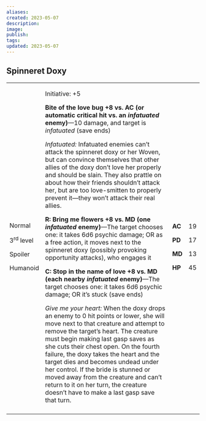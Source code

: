 ```yaml
---
aliases: 
created: 2023-05-07
description: 
image: 
publish: 
tags: 
updated: 2023-05-07
---
```


## Spinneret Doxy

<table>
<colgroup>
<col style="width: 16%" />
<col style="width: 72%" />
<col style="width: 5%" />
<col style="width: 5%" />
</colgroup>
<tbody>
<tr class="odd">
<td><p>Normal</p>
<p>3<sup>rd</sup> level</p>
<p>Spoiler</p>
<p>Humanoid</p></td>
<td><p>Initiative: +5</p>
<p><strong>Bite of the love bug +8 vs. AC (or automatic critical hit vs.
an <em>infatuated</em> enemy)</strong>—10 damage, and target is
<em>infatuated</em> (save ends)</p>
<p><em>Infatuated:</em> Infatuated enemies can’t attack the spinneret
doxy or her Woven, but can convince themselves that other allies of the
doxy don’t love her properly and should be slain. They also prattle on
about how their friends shouldn’t attack her, but are too love-smitten
to properly prevent it—they won’t attack their real allies.</p>
<p><strong>R: Bring me flowers +8 vs. MD (one <em>infatuated</em>
enemy)</strong>—The target chooses one: it takes 6d6 psychic damage; OR
as a free action, it moves next to the spinneret doxy (possibly
provoking opportunity attacks), who engages it</p>
<p><strong>C: Stop in the name of love +8 vs. MD (each nearby
<em>infatuated</em> enemy)</strong>—The target chooses one: it takes 6d6
psychic damage; OR it’s stuck (save ends)</p>
<p><em>Give me your heart:</em> When the doxy drops an enemy to 0 hit
points or lower, she will move next to that creature and attempt to
remove the target’s heart. The creature must begin making last gasp
saves as she cuts their chest open. On the fourth failure, the doxy
takes the heart and the target dies and becomes undead under her
control. If the bride is stunned or moved away from the creature and
can’t return to it on her turn, the creature doesn’t have to make a last
gasp save that turn.</p></td>
<td><p><strong>AC</strong></p>
<p><strong>PD</strong></p>
<p><strong>MD</strong></p>
<p><strong>HP</strong></p></td>
<td><p>19</p>
<p>17</p>
<p>13</p>
<p>45</p></td>
</tr>
<tr class="even">
<td></td>
<td></td>
<td></td>
<td></td>
</tr>
</tbody>
</table>

